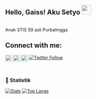 <!--
**setyodwi/setyodwi** is a ✨ _special_ ✨ repository because its `README.md` (this file) appears on your GitHub profile.
<img align="center" src="https://github-readme-stats.vercel.app/api/top-langs/?username=setyodwi&hide=blade,html&theme=tokyonight" />
-->

## Hello, Gaiss! Aku Setyo <img src="https://raw.githubusercontent.com/MartinHeinz/MartinHeinz/master/wave.gif" width="30px">

<br />
Anak STIS 59 asli Purbalingga

## Connect with me:

[<img align="left" alt="setyodwi | WhatsApp" width="22px" src="https://cdn.jsdelivr.net/npm/simple-icons@v3/icons/whatsapp.svg" />][wa]
[<img align="left" alt="setyodwi | Twitter" width="22px" src="https://cdn.jsdelivr.net/npm/simple-icons@v3/icons/twitter.svg" />][twitter]
[<img align="left" alt="setyodwi | Instagram" width="22px" src="https://cdn.jsdelivr.net/npm/simple-icons@v3/icons/instagram.svg" />][instagram]

[![Twitter Follow](https://img.shields.io/twitter/follow/settyoo_ds?color=1DA1F2&logo=twitter&style=for-the-badge)](https://twitter.com/intent/follow?original_referer=https%3A%2F%2Fgithub.com%2Fsettyoo_ds&screen_name=settyoo_ds)

<br />

### 📕 Statistik

[![Stats](https://github-readme-stats.vercel.app/api?username=setyodwi&theme=tokyonight&show_icons=true&line_height=27)](https://github.com/setyodwi/setyodwi)
[![Top Langs](https://github-readme-stats.vercel.app/api/top-langs/?username=setyodwi&hide=blade,html&theme=tokyonight&line_height=27)](https://github.com/setyodwi/setyodwi)

[twitter]: https://twitter.com/settyoo_ds
[wa]: https://wa.me/089670481840
[instagram]: https://instagram.com/setyo.si
